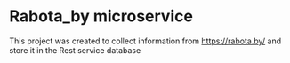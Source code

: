 # Rabota_by microservice


This project was created to collect information from https://rabota.by/ and store it in the Rest service database
